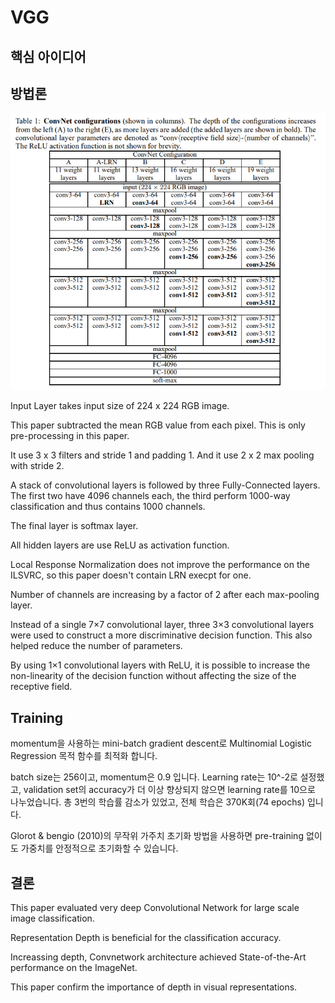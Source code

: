 # VGG

## 핵심 아이디어

## 방법론
![Table1](image/Table1.png)

Input Layer takes input size of 224 x 224 RGB image.

This paper subtracted the mean RGB value from each pixel. This is only pre-processing in this paper.

It use 3 x 3 filters and stride 1 and padding 1. And it use 2 x 2 max pooling with stride 2.

A stack of convolutional layers is followed by three Fully-Connected layers. The first two have 4096 channels each, the third perform 1000-way classification and thus contains 1000 channels.

The final layer is softmax layer.

All hidden layers are use ReLU as activation function.

Local Response Normalization does not improve the performance on the ILSVRC, so this paper doesn't contain LRN execpt for one.

Number of channels are increasing by a factor of 2 after each max-pooling layer.

Instead of a single 7×7 convolutional layer, three 3×3 convolutional layers were used to construct a more discriminative decision function. This also helped reduce the number of parameters.

By using 1×1 convolutional layers with ReLU, it is possible to increase the non-linearity of the decision function without affecting the size of the receptive field.


## Training
momentum을 사용하는 mini-batch gradient descent로 Multinomial Logistic Regression 목적 함수를 최적화 합니다.

batch size는 256이고, momentum은 0.9 입니다. Learning rate는 10^-2로 설정했고, validation set의 accuracy가 더 이상 향상되지 않으면 learning rate를 10으로 나누었습니다. 총 3번의 학습률 감소가 있었고, 전체 학습은 370K회(74 epochs) 입니다.

Glorot & bengio (2010)의 무작위 가주치 초기화 방법을 사용하면 pre-training 없이도 가중치를 안정적으로 초기화할 수 있습니다.

## 결론
This paper evaluated very deep Convolutional Network for large scale image classification.

Representation Depth is beneficial for the classification accuracy.

Increassing depth, Convnetwork architecture achieved State-of-the-Art performance on the ImageNet.

This paper confirm the importance of depth in visual representations.
